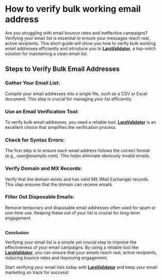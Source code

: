 <h1>How to verify bulk working email address</h1>
<p>Are you struggling with email bounce rates and ineffective campaigns? Verifying your email list is essential to ensure your messages reach real, active recipients. This short guide will show you how to verify bulk working email addresses efficiently and introduce you to <a href="https://laravalidator.com"><b>LaraValidator</b></a>, a top-notch solution for maintaining a clean email list.</p>
<h2>Steps to Verify Bulk Email Addresses</h2>
<h3>Gather Your Email List:</h3>
<p>Compile your email addresses into a single file, such as a CSV or Excel document. This step is crucial for managing your list efficiently.</p>
<h3>Use an Email Verification Tool:</h3>
<p>To verify bulk email addresses, you need a reliable tool. <a href="https://laravalidator.com"><b>LaraValidator</b></a> is an excellent choice that simplifies the verification process.</p>
<h3>Check for Syntax Errors:</h3>
<p>The first step is to ensure each email address follows the correct format (e.g., user@example.com). This helps eliminate obviously invalid emails.</p>
<h3>Verify Domain and MX Records:</h3>
<p>Verify that the domain exists and has valid MX (Mail Exchange) records. This step ensures that the domain can receive emails.</p>
<h3>Filter Out Disposable Emails:</h3>
<p>Remove temporary and disposable email addresses often used for spam or one-time use. Keeping these out of your list is crucial for long-term engagement.</p>
<br>
<b>Conclusion</b>
<p>Verifying your email list is a simple yet crucial step to improve the effectiveness of your email campaigns. By using a reliable tool like <a href="https://laravalidator.com"><b>LaraValidator</b></a>, you can ensure that your emails reach real, active recipients, reducing bounce rates and improving engagement.</p>
<p>Start verifying your email lists today with <a href="https://laravalidator.com"><b>LaraValidator</b></a> and keep your email marketing on track for success!</b>
